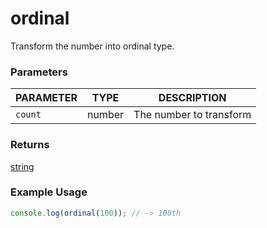 # ordinal

Transform the number into ordinal type.

### Parameters

| PARAMETER | TYPE   | DESCRIPTION |
| --------- | ----   | ----------- |
| `count`   | number | The number to transform |

### Returns
[string](https://developer.mozilla.org/en-US/docs/Web/JavaScript/Reference/Global_Objects/String)

### Example Usage

```js
console.log(ordinal(100)); // -> 100th
```
